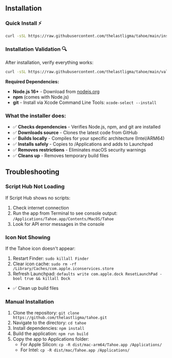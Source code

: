 
## Installation

### Quick Install ⚡
```bash
curl -sSL https://raw.githubusercontent.com/thelastligma/tahoe/main/installer.sh | bash
```

### Installation Validation 🔍
After installation, verify everything works:
```bash
curl -sSL https://raw.githubusercontent.com/thelastligma/tahoe/main/validate.sh | bash
```

**Required Dependencies:**
- **Node.js 16+** - Download from [nodejs.org](https://nodejs.org/)
- **npm** (comes with Node.js)
- **git** - Install via Xcode Command Line Tools: `xcode-select --install`

### What the installer does:
- ✅ **Checks dependencies** - Verifies Node.js, npm, and git are installed
- ✅ **Downloads source** - Clones the latest code from GitHub
- ✅ **Builds locally** - Compiles for your specific architecture (Intel/ARM64)
- ✅ **Installs safely** - Copies to /Applications and adds to Launchpad
- ✅ **Removes restrictions** - Eliminates macOS security warnings
- ✅ **Cleans up** - Removes temporary build files

## Troubleshooting

### Script Hub Not Loading
If Script Hub shows no scripts:
1. Check internet connection
2. Run the app from Terminal to see console output: `/Applications/Tahoe.app/Contents/MacOS/Tahoe`
3. Look for API error messages in the console

### Icon Not Showing
If the Tahoe icon doesn't appear:
1. Restart Finder: `sudo killall Finder`
2. Clear icon cache: `sudo rm -rf /Library/Caches/com.apple.iconservices.store`
3. Refresh Launchpad: `defaults write com.apple.dock ResetLaunchPad -bool true && killall Dock`
- ✅ Clean up build files

### Manual Installation
1. Clone the repository: `git clone https://github.com/thelastligma/tahoe.git`
2. Navigate to the directory: `cd tahoe`
3. Install dependencies: `npm install`
4. Build the application: `npm run build`
5. Copy the app to Applications folder:
   - For Apple Silicon: `cp -R dist/mac-arm64/Tahoe.app /Applications/`
   - For Intel: `cp -R dist/mac/Tahoe.app /Applications/`

